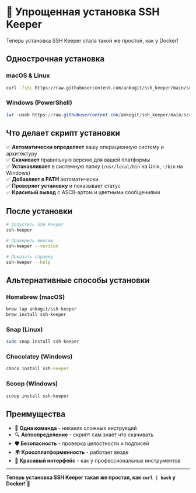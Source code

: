 # 🚀 Упрощенная установка SSH Keeper

Теперь установка SSH Keeper стала такой же простой, как у Docker!

## Однострочная установка

### macOS & Linux

```bash
curl -fsSL https://raw.githubusercontent.com/ankogit/ssh_keeper/main/scripts/install.sh | bash
```

### Windows (PowerShell)

```powershell
iwr -useb https://raw.githubusercontent.com/ankogit/ssh_keeper/main/scripts/install.ps1 | iex
```

## Что делает скрипт установки

✅ **Автоматически определяет** вашу операционную систему и архитектуру  
✅ **Скачивает** правильную версию для вашей платформы  
✅ **Устанавливает** в системную папку (`/usr/local/bin` на Unix, `~/bin` на Windows)  
✅ **Добавляет в PATH** автоматически  
✅ **Проверяет установку** и показывает статус  
✅ **Красивый вывод** с ASCII-артом и цветными сообщениями

## После установки

```bash
# Запустить SSH Keeper
ssh-keeper

# Проверить версию
ssh-keeper --version

# Показать справку
ssh-keeper --help
```

## Альтернативные способы установки

### Homebrew (macOS)

```bash
brew tap ankogit/ssh-keeper
brew install ssh-keeper
```

### Snap (Linux)

```bash
sudo snap install ssh-keeper
```

### Chocolatey (Windows)

```cmd
choco install ssh-keeper
```

### Scoop (Windows)

```powershell
scoop install ssh-keeper
```

## Преимущества

- 🎯 **Одна команда** - никаких сложных инструкций
- 🔍 **Автоопределение** - скрипт сам знает что скачивать
- 🛡️ **Безопасность** - проверка целостности и подписей
- 🌍 **Кроссплатформенность** - работает везде
- 🎨 **Красивый интерфейс** - как у профессиональных инструментов

---

**Теперь установка SSH Keeper такая же простая, как `curl | bash` у Docker! 🐳**
